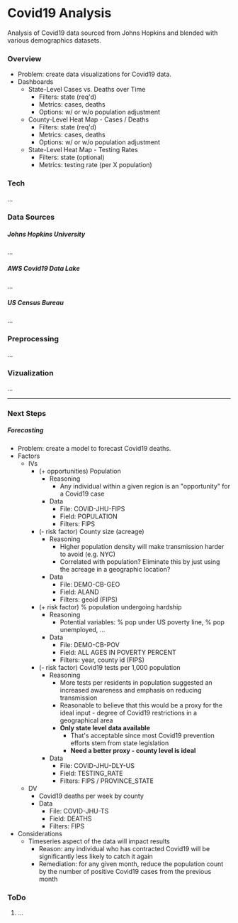 # Covid19 Analysis
Analysis of Covid19 data sourced from Johns Hopkins and blended with various demographics datasets.

### Overview
- Problem: create data visualizations for Covid19 data.
- Dashboards
    - State-Level Cases vs. Deaths over Time
        - Filters: state (req'd)
        - Metrics: cases, deaths
        - Options: w/ or w/o population adjustment
    - County-Level Heat Map - Cases / Deaths
        - Filters: state (req'd)
        - Metrics: cases, deaths
        - Options: w/ or w/o population adjustment
    - State-Level Heat Map - Testing Rates
        - Filters: state (optional)
        - Metrics: testing rate (per X population)

### Tech
...

### Data Sources

##### Johns Hopkins University
...

##### AWS Covid19 Data Lake
...

##### US Census Bureau
...

### Preprocessing
...

### Vizualization
...

---

### Next Steps
##### Forecasting
- Problem: create a model to forecast Covid19 deaths.
- Factors
  - IVs
    - (+ opportunities) Population
      - Reasoning
          - Any individual within a given region is an "opportunity" for a Covid19 case
      - Data
          - File: COVID-JHU-FIPS
          - Field: POPULATION
          - Filters: FIPS
    - (- risk factor) County size (acreage)
      - Reasoning
          - Higher population density will make transmission harder to avoid (e.g. NYC)
          - Correlated with population? Eliminate this by just using the acreage in a geographic location?
      - Data
          - File: DEMO-CB-GEO
          - Field: ALAND
          - Filters: geoid (FIPS)
    - (+ risk factor) % population undergoing hardship
      - Reasoning
        - Potential variables: % pop under US poverty line, % pop unemployed, ...
      - Data
          - File: DEMO-CB-POV
          - Field: ALL AGES IN POVERTY PERCENT
          - Filters: year, county id (FIPS)
    - (- risk factor) Covid19 tests per 1,000 population
      - Reasoning
          - More tests per residents in population suggested an increased awareness and emphasis on reducing transmission
          - Reasonable to believe that this would be a proxy for the ideal input - degree of Covid19 restrictions in a geographical area
          - **Only state level data available**
              - That's acceptable since most Covid19 prevention efforts stem from state legislation
              - **Need a better proxy - county level is ideal**
      - Data
          - File: COVID-JHU-DLY-US
          - Field: TESTING_RATE
          - Filters: FIPS / PROVINCE_STATE
  - DV
    - Covid19 deaths per week by county
    - Data
        - File: COVID-JHU-TS
        - Field: DEATHS
        - Filters: FIPS
- Considerations
  - Timeseries aspect of the data will impact results
    - Reason: any individual who has contracted Covid19 will be significantly less likely to catch it again
    - Remediation: for any given month, reduce the population count by the number of positive Covid19 cases from the previous month

### ToDo
1. ...
